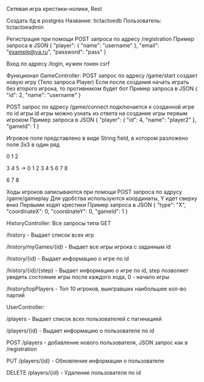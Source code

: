 Сетевая игра крестики-нолики, Rest

Создать бд в postgres 
Название: tictactoedb Пользователь: tictactoeadmin

Регистрация при помощи POST запроса по адресу /registration
Пример запроса в JSON
{
    "player": {
        "name": "username"
    },
    "email": "example@ya.ru",
    "password": "pass"
}

Вход по адресу /login, нужен токен csrf

Функционал GameController:
POST запрос по адресу /game/start создает новую игру (Тело запроса Player)
Если после создания начать играть без второго игрока, то противником будет бот
Пример запроса в JSON
{
    "id": 2,
    "name": "username"
}

POST запрос по адресу /game/connect подключается к созданной игре по id игры
id игры можно узнать из ответа на создание игры первым игроком
Пример запроса в JSON
{
    "player": {
        "id": 4,
        "name": "player2"
    },
    "gameId": 1
}

Игровое поле представлено в виде String field, в котором разложено поле 3x3 в один ряд

0 1 2

3 4 5 -> 0 1 2 3 4 5 6 7 8

6 7 8

Ходы игроков записываются при помощи POST запроса по адрусу /game/gameplay
Для удобства используются координаты, Y идет сверху вниз
Первыми ходят крестики
Пример запроса в JSON
{
    "type": "X",
    "coordinateX": 0,
    "coordinateY": 0,
    "gameId": 1
}

HistoryController:
Все запросы типа GET

/history - Выдает список всех игр

/history/myGames/{id} - Выдает все игры игрока с заданным id

/history/{id} - Выдает информацию о игре по id

/history/{id}/{step} - Выдает информацию о игре по id, step позволяет увидеть состояние игры после каждого хода, 0 - начало игры

/history/topPlayers - Топ 10 игроков, выигравших наибольшее кол-во партий


UserController:

/players - Выдает список всех пользователей с пагинацией

/players/{id} - Выдает информацию о пользователе по id

POST /players - добавление нового пользователя, JSON запрос как в /registration

PUT /players/{id} - Обновление информации о пользователе

DELETE /players/{id} - Удаление пользователя по id
